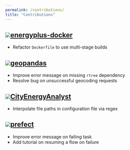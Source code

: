 ```yaml
---
permalink: /contributions/
title: "Contributions"
---
```


## <img src="https://avatars.githubusercontent.com/u/1906800?s=30&v=4">[energyplus-docker](https://github.com/NREL/energyplus-docker/issues?q=rdmolony)
- Refactor `Dockerfile` to use multi-stage builds

## <img src="https://avatars.githubusercontent.com/u/8130715?s=30&v=4">[geopandas](https://github.com/geopandas/geopandas/issues?q=rdmolony)
- Improve error message on missing `rtree` dependency
- Resolve bug on unsuccessful geocoding requests

## <img src="https://avatars.githubusercontent.com/u/8478952?s=30&v=4">[CityEnergyAnalyst](https://github.com/architecture-building-systems/CityEnergyAnalyst/issues?q=rdmolony)
- Interpolate file paths in configuration file via regex

## <img src="https://avatars.githubusercontent.com/u/39270919?s=30&v=4">[prefect](https://github.com/PrefectHQ/prefect/issues?q=rdmolony)
- Improve error message on failing task
- Add tutorial on resuming a flow on failure